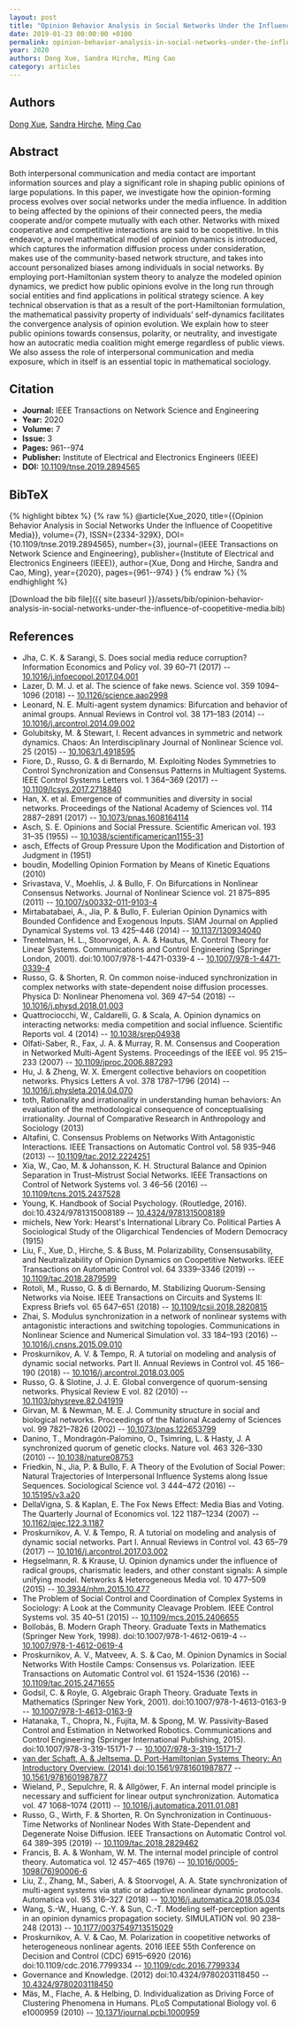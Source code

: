 ```yaml
---
layout: post
title: "Opinion Behavior Analysis in Social Networks Under the Influence of Coopetitive Media"
date: 2019-01-23 00:00:00 +0100
permalink: opinion-behavior-analysis-in-social-networks-under-the-influence-of-coopetitive-media
year: 2020
authors: Dong Xue, Sandra Hirche, Ming Cao
category: articles
---
```

 
## Authors
[Dong Xue](authors/dong-xue), [Sandra Hirche](authors/sandra-hirche), [Ming Cao](authors/ming-cao)
 
## Abstract
Both interpersonal communication and media contact are important information sources and play a significant role in shaping public opinions of large populations. In this paper, we investigate how the opinion-forming process evolves over social networks under the media influence. In addition to being affected by the opinions of their connected peers, the media cooperate and/or compete mutually with each other. Networks with mixed cooperative and competitive interactions are said to be coopetitive. In this endeavor, a novel mathematical model of opinion dynamics is introduced, which captures the information diffusion process under consideration, makes use of the community-based network structure, and takes into account personalized biases among individuals in social networks. By employing port-Hamiltonian system theory to analyze the modeled opinion dynamics, we predict how public opinions evolve in the long run through social entities and find applications in political strategy science. A key technical observation is that as a result of the port-Hamiltonian formulation, the mathematical passivity property of individuals’ self-dynamics facilitates the convergence analysis of opinion evolution. We explain how to steer public opinions towards consensus, polarity, or neutrality, and investigate how an autocratic media coalition might emerge regardless of public views. We also assess the role of interpersonal communication and media exposure, which in itself is an essential topic in mathematical sociology.
 
## Citation
- **Journal:** IEEE Transactions on Network Science and Engineering
- **Year:** 2020
- **Volume:** 7
- **Issue:** 3
- **Pages:** 961--974
- **Publisher:** Institute of Electrical and Electronics Engineers (IEEE)
- **DOI:** [10.1109/tnse.2019.2894565](https://doi.org/10.1109/tnse.2019.2894565)
 
## BibTeX
{% highlight bibtex %}
{% raw %}
@article{Xue_2020,
  title={{Opinion Behavior Analysis in Social Networks Under the Influence of Coopetitive Media}},
  volume={7},
  ISSN={2334-329X},
  DOI={10.1109/tnse.2019.2894565},
  number={3},
  journal={IEEE Transactions on Network Science and Engineering},
  publisher={Institute of Electrical and Electronics Engineers (IEEE)},
  author={Xue, Dong and Hirche, Sandra and Cao, Ming},
  year={2020},
  pages={961--974}
}
{% endraw %}
{% endhighlight %}
 
[Download the bib file]({{ site.baseurl }}/assets/bib/opinion-behavior-analysis-in-social-networks-under-the-influence-of-coopetitive-media.bib)
 
## References
- Jha, C. K. & Sarangi, S. Does social media reduce corruption? Information Economics and Policy vol. 39 60–71 (2017) -- [10.1016/j.infoecopol.2017.04.001](https://doi.org/10.1016/j.infoecopol.2017.04.001)
- Lazer, D. M. J. et al. The science of fake news. Science vol. 359 1094–1096 (2018) -- [10.1126/science.aao2998](https://doi.org/10.1126/science.aao2998)
- Leonard, N. E. Multi-agent system dynamics: Bifurcation and behavior of animal groups. Annual Reviews in Control vol. 38 171–183 (2014) -- [10.1016/j.arcontrol.2014.09.002](https://doi.org/10.1016/j.arcontrol.2014.09.002)
- Golubitsky, M. & Stewart, I. Recent advances in symmetric and network dynamics. Chaos: An Interdisciplinary Journal of Nonlinear Science vol. 25 (2015) -- [10.1063/1.4918595](https://doi.org/10.1063/1.4918595)
- Fiore, D., Russo, G. & di Bernardo, M. Exploiting Nodes Symmetries to Control Synchronization and Consensus Patterns in Multiagent Systems. IEEE Control Systems Letters vol. 1 364–369 (2017) -- [10.1109/lcsys.2017.2718840](https://doi.org/10.1109/lcsys.2017.2718840)
- Han, X. et al. Emergence of communities and diversity in social networks. Proceedings of the National Academy of Sciences vol. 114 2887–2891 (2017) -- [10.1073/pnas.1608164114](https://doi.org/10.1073/pnas.1608164114)
- Asch, S. E. Opinions and Social Pressure. Scientific American vol. 193 31–35 (1955) -- [10.1038/scientificamerican1155-31](https://doi.org/10.1038/scientificamerican1155-31)
- asch, Effects of Group Pressure Upon the Modification and Distortion of Judgment in (1951)
- boudin, Modelling Opinion Formation by Means of Kinetic Equations (2010)
- Srivastava, V., Moehlis, J. & Bullo, F. On Bifurcations in Nonlinear Consensus Networks. Journal of Nonlinear Science vol. 21 875–895 (2011) -- [10.1007/s00332-011-9103-4](https://doi.org/10.1007/s00332-011-9103-4)
- Mirtabatabaei, A., Jia, P. & Bullo, F. Eulerian Opinion Dynamics with Bounded Confidence and Exogenous Inputs. SIAM Journal on Applied Dynamical Systems vol. 13 425–446 (2014) -- [10.1137/130934040](https://doi.org/10.1137/130934040)
- Trentelman, H. L., Stoorvogel, A. A. & Hautus, M. Control Theory for Linear Systems. Communications and Control Engineering (Springer London, 2001). doi:10.1007/978-1-4471-0339-4 -- [10.1007/978-1-4471-0339-4](https://doi.org/10.1007/978-1-4471-0339-4)
- Russo, G. & Shorten, R. On common noise-induced synchronization in complex networks with state-dependent noise diffusion processes. Physica D: Nonlinear Phenomena vol. 369 47–54 (2018) -- [10.1016/j.physd.2018.01.003](https://doi.org/10.1016/j.physd.2018.01.003)
- Quattrociocchi, W., Caldarelli, G. & Scala, A. Opinion dynamics on interacting networks: media competition and social influence. Scientific Reports vol. 4 (2014) -- [10.1038/srep04938](https://doi.org/10.1038/srep04938)
- Olfati-Saber, R., Fax, J. A. & Murray, R. M. Consensus and Cooperation in Networked Multi-Agent Systems. Proceedings of the IEEE vol. 95 215–233 (2007) -- [10.1109/jproc.2006.887293](https://doi.org/10.1109/jproc.2006.887293)
- Hu, J. & Zheng, W. X. Emergent collective behaviors on coopetition networks. Physics Letters A vol. 378 1787–1796 (2014) -- [10.1016/j.physleta.2014.04.070](https://doi.org/10.1016/j.physleta.2014.04.070)
- toth, Rationality and irrationality in understanding human behaviors: An evaluation of the methodological consequence of conceptualising irrationality. Journal of Comparative Research in Anthropology and Sociology (2013)
- Altafini, C. Consensus Problems on Networks With Antagonistic Interactions. IEEE Transactions on Automatic Control vol. 58 935–946 (2013) -- [10.1109/tac.2012.2224251](https://doi.org/10.1109/tac.2012.2224251)
- Xia, W., Cao, M. & Johansson, K. H. Structural Balance and Opinion Separation in Trust–Mistrust Social Networks. IEEE Transactions on Control of Network Systems vol. 3 46–56 (2016) -- [10.1109/tcns.2015.2437528](https://doi.org/10.1109/tcns.2015.2437528)
- Young, K. Handbook of Social Psychology. (Routledge, 2016). doi:10.4324/9781315008189 -- [10.4324/9781315008189](https://doi.org/10.4324/9781315008189)
- michels, New York: Hearst's International Library Co. Political Parties A Sociological Study of the Oligarchical Tendencies of Modern Democracy (1915)
- Liu, F., Xue, D., Hirche, S. & Buss, M. Polarizability, Consensusability, and Neutralizability of Opinion Dynamics on Coopetitive Networks. IEEE Transactions on Automatic Control vol. 64 3339–3346 (2019) -- [10.1109/tac.2018.2879599](https://doi.org/10.1109/tac.2018.2879599)
- Rotoli, M., Russo, G. & di Bernardo, M. Stabilizing Quorum-Sensing Networks via Noise. IEEE Transactions on Circuits and Systems II: Express Briefs vol. 65 647–651 (2018) -- [10.1109/tcsii.2018.2820815](https://doi.org/10.1109/tcsii.2018.2820815)
- Zhai, S. Modulus synchronization in a network of nonlinear systems with antagonistic interactions and switching topologies. Communications in Nonlinear Science and Numerical Simulation vol. 33 184–193 (2016) -- [10.1016/j.cnsns.2015.09.010](https://doi.org/10.1016/j.cnsns.2015.09.010)
- Proskurnikov, A. V. & Tempo, R. A tutorial on modeling and analysis of dynamic social networks. Part II. Annual Reviews in Control vol. 45 166–190 (2018) -- [10.1016/j.arcontrol.2018.03.005](https://doi.org/10.1016/j.arcontrol.2018.03.005)
- Russo, G. & Slotine, J. J. E. Global convergence of quorum-sensing networks. Physical Review E vol. 82 (2010) -- [10.1103/physreve.82.041919](https://doi.org/10.1103/physreve.82.041919)
- Girvan, M. & Newman, M. E. J. Community structure in social and biological networks. Proceedings of the National Academy of Sciences vol. 99 7821–7826 (2002) -- [10.1073/pnas.122653799](https://doi.org/10.1073/pnas.122653799)
- Danino, T., Mondragón-Palomino, O., Tsimring, L. & Hasty, J. A synchronized quorum of genetic clocks. Nature vol. 463 326–330 (2010) -- [10.1038/nature08753](https://doi.org/10.1038/nature08753)
- Friedkin, N., Jia, P. & Bullo, F. A Theory of the Evolution of Social Power: Natural Trajectories of Interpersonal Influence Systems along Issue Sequences. Sociological Science vol. 3 444–472 (2016) -- [10.15195/v3.a20](https://doi.org/10.15195/v3.a20)
- DellaVigna, S. & Kaplan, E. The Fox News Effect: Media Bias and Voting. The Quarterly Journal of Economics vol. 122 1187–1234 (2007) -- [10.1162/qjec.122.3.1187](https://doi.org/10.1162/qjec.122.3.1187)
- Proskurnikov, A. V. & Tempo, R. A tutorial on modeling and analysis of dynamic social networks. Part I. Annual Reviews in Control vol. 43 65–79 (2017) -- [10.1016/j.arcontrol.2017.03.002](https://doi.org/10.1016/j.arcontrol.2017.03.002)
- Hegselmann, R. & Krause, U. Opinion dynamics under the influence of radical groups, charismatic leaders, and other constant signals: A simple unifying model. Networks &amp; Heterogeneous Media vol. 10 477–509 (2015) -- [10.3934/nhm.2015.10.477](https://doi.org/10.3934/nhm.2015.10.477)
- The Problem of Social Control and Coordination of Complex Systems in Sociology: A Look at the Community Cleavage Problem. IEEE Control Systems vol. 35 40–51 (2015) -- [10.1109/mcs.2015.2406655](https://doi.org/10.1109/mcs.2015.2406655)
- Bollobás, B. Modern Graph Theory. Graduate Texts in Mathematics (Springer New York, 1998). doi:10.1007/978-1-4612-0619-4 -- [10.1007/978-1-4612-0619-4](https://doi.org/10.1007/978-1-4612-0619-4)
- Proskurnikov, A. V., Matveev, A. S. & Cao, M. Opinion Dynamics in Social Networks With Hostile Camps: Consensus vs. Polarization. IEEE Transactions on Automatic Control vol. 61 1524–1536 (2016) -- [10.1109/tac.2015.2471655](https://doi.org/10.1109/tac.2015.2471655)
- Godsil, C. & Royle, G. Algebraic Graph Theory. Graduate Texts in Mathematics (Springer New York, 2001). doi:10.1007/978-1-4613-0163-9 -- [10.1007/978-1-4613-0163-9](https://doi.org/10.1007/978-1-4613-0163-9)
- Hatanaka, T., Chopra, N., Fujita, M. & Spong, M. W. Passivity-Based Control and Estimation in Networked Robotics. Communications and Control Engineering (Springer International Publishing, 2015). doi:10.1007/978-3-319-15171-7 -- [10.1007/978-3-319-15171-7](https://doi.org/10.1007/978-3-319-15171-7)
- [van der Schaft, A. & Jeltsema, D. Port-Hamiltonian Systems Theory: An Introductory Overview. (2014) doi:10.1561/9781601987877](port-hamiltonian-systems-theory-an-introductory-overview0) -- [10.1561/9781601987877](https://doi.org/10.1561/9781601987877)
- Wieland, P., Sepulchre, R. & Allgöwer, F. An internal model principle is necessary and sufficient for linear output synchronization. Automatica vol. 47 1068–1074 (2011) -- [10.1016/j.automatica.2011.01.081](https://doi.org/10.1016/j.automatica.2011.01.081)
- Russo, G., Wirth, F. & Shorten, R. On Synchronization in Continuous-Time Networks of Nonlinear Nodes With State-Dependent and Degenerate Noise Diffusion. IEEE Transactions on Automatic Control vol. 64 389–395 (2019) -- [10.1109/tac.2018.2829462](https://doi.org/10.1109/tac.2018.2829462)
- Francis, B. A. & Wonham, W. M. The internal model principle of control theory. Automatica vol. 12 457–465 (1976) -- [10.1016/0005-1098(76)90006-6](https://doi.org/10.1016/0005-1098(76)90006-6)
- Liu, Z., Zhang, M., Saberi, A. & Stoorvogel, A. A. State synchronization of multi-agent systems via static or adaptive nonlinear dynamic protocols. Automatica vol. 95 316–327 (2018) -- [10.1016/j.automatica.2018.05.034](https://doi.org/10.1016/j.automatica.2018.05.034)
- Wang, S.-W., Huang, C.-Y. & Sun, C.-T. Modeling self-perception agents in an opinion dynamics propagation society. SIMULATION vol. 90 238–248 (2013) -- [10.1177/0037549713515029](https://doi.org/10.1177/0037549713515029)
- Proskurnikov, A. V. & Cao, M. Polarization in coopetitive networks of heterogeneous nonlinear agents. 2016 IEEE 55th Conference on Decision and Control (CDC) 6915–6920 (2016) doi:10.1109/cdc.2016.7799334 -- [10.1109/cdc.2016.7799334](https://doi.org/10.1109/cdc.2016.7799334)
- Governance and Knowledge. (2012) doi:10.4324/9780203118450 -- [10.4324/9780203118450](https://doi.org/10.4324/9780203118450)
- Mäs, M., Flache, A. & Helbing, D. Individualization as Driving Force of Clustering Phenomena in Humans. PLoS Computational Biology vol. 6 e1000959 (2010) -- [10.1371/journal.pcbi.1000959](https://doi.org/10.1371/journal.pcbi.1000959)

